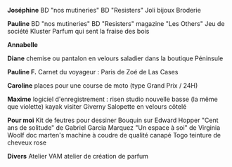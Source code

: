 **Joséphine**
BD "nos mutineries"
BD "Resisters"
Joli bijoux
Broderie

**Pauline**
BD "nos mutineries"
BD "Resisters"
magazine "Les Others"
Jeu de société Kluster
Parfum qui sent la fraise des bois

**Annabelle**

**Diane**
chemise ou pantalon en velours
saladier dans la boutique Péninsule

**Pauline F.**
Carnet du voyageur : Paris de Zoé de Las Cases

**Caroline**
places pour une course de moto (type Grand Prix / 24H)

**Maxime**
logiciel d'enregistrement : risen studio
nouvelle basse (la même que violette)
kayak
visiter Giverny
Salopette en velours côtelé

**Pour moi**
Kit de feutres pour dessiner
Bouquin sur Edward Hopper
"Cent ans de solitude" de Gabriel Garcia Marquez
"Un espace à soi" de Virginia Woolf
doc marten's
machine à coudre de qualité
canapé Togo
teinture de cheveux rose


**Divers**
Atelier VAM
atelier de création de parfum
